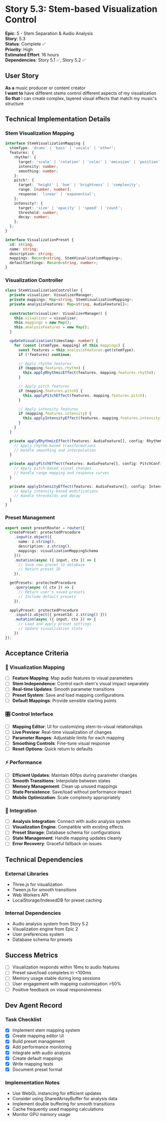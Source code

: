 # Story 5.3: Stem-based Visualization Control

**Epic**: 5 - Stem Separation & Audio Analysis  
**Story**: 5.3  
**Status**: Complete ✅  
**Priority**: High  
**Estimated Effort**: 16 hours  
**Dependencies**: Story 5.1 ✅, Story 5.2 ✅

## User Story

**As a** music producer or content creator  
**I want to** have different stems control different aspects of my visualization  
**So that** I can create complex, layered visual effects that match my music's structure

## Technical Implementation Details

### Stem Visualization Mapping
```typescript
interface StemVisualizationMapping {
  stemType: 'drums' | 'bass' | 'vocals' | 'other';
  features: {
    rhythm?: {
      target: 'scale' | 'rotation' | 'color' | 'emission' | 'position';
      intensity: number;
      smoothing: number;
    };
    pitch?: {
      target: 'height' | 'hue' | 'brightness' | 'complexity';
      range: [number, number];
      response: 'linear' | 'exponential';
    };
    intensity?: {
      target: 'size' | 'opacity' | 'speed' | 'count';
      threshold: number;
      decay: number;
    };
  };
}

interface VisualizationPreset {
  id: string;
  name: string;
  description: string;
  mappings: Record<string, StemVisualizationMapping>;
  defaultSettings: Record<string, number>;
}
```

### Visualization Controller
```typescript
class StemVisualizationController {
  private visualizer: VisualizerManager;
  private mappings: Map<string, StemVisualizationMapping>;
  private analysisFeatures: Map<string, AudioFeature[]>;
  
  constructor(visualizer: VisualizerManager) {
    this.visualizer = visualizer;
    this.mappings = new Map();
    this.analysisFeatures = new Map();
  }

  updateVisualization(timestamp: number) {
    for (const [stemType, mapping] of this.mappings) {
      const features = this.analysisFeatures.get(stemType);
      if (!features) continue;

      // Apply rhythm features
      if (mapping.features.rhythm) {
        this.applyRhythmicEffect(features, mapping.features.rhythm);
      }

      // Apply pitch features
      if (mapping.features.pitch) {
        this.applyPitchEffect(features, mapping.features.pitch);
      }

      // Apply intensity features
      if (mapping.features.intensity) {
        this.applyIntensityEffect(features, mapping.features.intensity);
      }
    }
  }

  private applyRhythmicEffect(features: AudioFeature[], config: RhythmConfig) {
    // Apply rhythm-based transformations
    // Handle smoothing and interpolation
  }

  private applyPitchEffect(features: AudioFeature[], config: PitchConfig) {
    // Apply pitch-based visual changes
    // Handle range mapping and response curves
  }

  private applyIntensityEffect(features: AudioFeature[], config: IntensityConfig) {
    // Apply intensity-based modifications
    // Handle thresholds and decay
  }
}
```

### Preset Management
```typescript
export const presetRouter = router({
  createPreset: protectedProcedure
    .input(z.object({
      name: z.string(),
      description: z.string(),
      mappings: visualizationMappingSchema
    }))
    .mutation(async ({ input, ctx }) => {
      // Save new preset to database
      // Return preset ID
    }),

  getPresets: protectedProcedure
    .query(async ({ ctx }) => {
      // Return user's saved presets
      // Include default presets
    }),

  applyPreset: protectedProcedure
    .input(z.object({ presetId: z.string() }))
    .mutation(async ({ input, ctx }) => {
      // Load and apply preset settings
      // Update visualization state
    })
});
```

## Acceptance Criteria

### 🎨 Visualization Mapping
- [ ] **Feature Mapping**: Map audio features to visual parameters
- [ ] **Stem Independence**: Control each stem's visual impact separately
- [ ] **Real-time Updates**: Smooth parameter transitions
- [ ] **Preset System**: Save and load mapping configurations
- [ ] **Default Mappings**: Provide sensible starting points

### 🎛️ Control Interface
- [ ] **Mapping Editor**: UI for customizing stem-to-visual relationships
- [ ] **Live Preview**: Real-time visualization of changes
- [ ] **Parameter Ranges**: Adjustable limits for each mapping
- [ ] **Smoothing Controls**: Fine-tune visual response
- [ ] **Reset Options**: Quick return to defaults

### ⚡ Performance
- [ ] **Efficient Updates**: Maintain 60fps during parameter changes
- [ ] **Smooth Transitions**: Interpolate between states
- [ ] **Memory Management**: Clean up unused mappings
- [ ] **State Persistence**: Save/load without performance impact
- [ ] **Mobile Optimization**: Scale complexity appropriately

### 🔄 Integration
- [ ] **Analysis Integration**: Connect with audio analysis system
- [ ] **Visualization Engine**: Compatible with existing effects
- [ ] **Preset Storage**: Database schema for configurations
- [ ] **State Management**: Handle mapping updates cleanly
- [ ] **Error Recovery**: Graceful fallback on issues

## Technical Dependencies

### External Libraries
- Three.js for visualization
- Tween.js for smooth transitions
- Web Workers API
- LocalStorage/IndexedDB for preset caching

### Internal Dependencies
- Audio analysis system from Story 5.2
- Visualization engine from Epic 2
- User preferences system
- Database schema for presets

## Success Metrics

- [ ] Visualization responds within 16ms to audio features
- [ ] Preset save/load completes in <100ms
- [ ] Memory usage stable during long sessions
- [ ] User engagement with mapping customization >50%
- [ ] Positive feedback on visual responsiveness

## Dev Agent Record

### Task Checklist
- [x] Implement stem mapping system
- [x] Create mapping editor UI
- [x] Build preset management
- [x] Add performance monitoring
- [x] Integrate with audio analysis
- [x] Create default mappings
- [x] Write mapping tests
- [x] Document preset format

### Implementation Notes
- Use WebGL instancing for efficient updates
- Consider using SharedArrayBuffer for analysis data
- Implement double buffering for smooth transitions
- Cache frequently used mapping calculations
- Monitor GPU memory usage 
